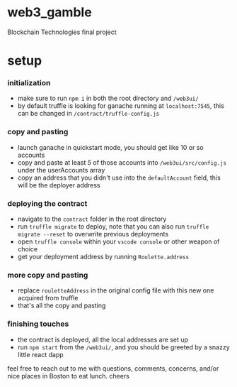 # web3_gamble
Blockchain Technologies final project

# setup
### initialization
 - make sure to run `npm i` in both the root directory and `/web3ui/`
 - by default truffle is looking for ganache running at `localhost:7545`, this can be changed in `/contract/truffle-config.js`

### copy and pasting
 - launch ganache in quickstart mode, you should get like 10 or so accounts
 - copy and paste at least *5* of those accounts into `/web3ui/src/config.js` under the userAccounts array
 - copy an address that you didn't use into the `defaultAccount` field, this will be the deployer address
 
### deploying the contract
 - navigate to the `contract` folder in the root directory
 - run `truffle migrate` to deploy, note that you can also run `truffle migrate --reset` to overwrite previous deployments
 - open `truffle console` within your `vscode console` or other weapon of choice
 - get your deployment address by running `Roulette.address`

### more copy and pasting
 - replace `rouletteAddress` in the original config file with this new one acquired from truffle
 - that's all the copy and pasting
 
### finishing touches
 - the contract is deployed, all the local addresses are set up
 - run `npm start` from the `/web3ui/`, and you should be greeted by a snazzy little react dapp

feel free to reach out to me with questions, comments, concerns, and/or nice places in Boston to eat lunch. cheers
 
 
